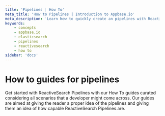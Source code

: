 ```yaml
---
title: 'Pipelines | How To'
meta_title: 'How to Pipelines | Introduction to Appbase.io'
meta_description: 'Learn how to quickly create an pipelines with ReactiveSearch'
keywords:
    - concepts
    - appbase.io
    - elasticsearch
    - pipelines
    - reactivesearch
    - how to
sidebar: 'docs'
---
```


# How to guides for pipelines

Get started with ReactiveSearch Pipelines with our How To guides curated considering all scenarios that a developer might come across. Our guides are aimed at giving the reader a proper idea of the pipelines and giving them an idea of how capable ReactiveSearch Pipelines are.